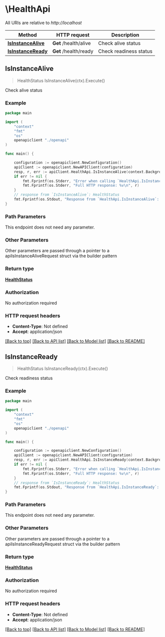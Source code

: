 # \HealthApi

All URIs are relative to *http://localhost*

Method | HTTP request | Description
------------- | ------------- | -------------
[**IsInstanceAlive**](HealthApi.md#IsInstanceAlive) | **Get** /health/alive | Check alive status
[**IsInstanceReady**](HealthApi.md#IsInstanceReady) | **Get** /health/ready | Check readiness status



## IsInstanceAlive

> HealthStatus IsInstanceAlive(ctx).Execute()

Check alive status



### Example

```go
package main

import (
    "context"
    "fmt"
    "os"
    openapiclient "./openapi"
)

func main() {

    configuration := openapiclient.NewConfiguration()
    apiClient := openapiclient.NewAPIClient(configuration)
    resp, r, err := apiClient.HealthApi.IsInstanceAlive(context.Background()).Execute()
    if err != nil {
        fmt.Fprintf(os.Stderr, "Error when calling `HealthApi.IsInstanceAlive``: %v\n", err)
        fmt.Fprintf(os.Stderr, "Full HTTP response: %v\n", r)
    }
    // response from `IsInstanceAlive`: HealthStatus
    fmt.Fprintf(os.Stdout, "Response from `HealthApi.IsInstanceAlive`: %v\n", resp)
}
```

### Path Parameters

This endpoint does not need any parameter.

### Other Parameters

Other parameters are passed through a pointer to a apiIsInstanceAliveRequest struct via the builder pattern


### Return type

[**HealthStatus**](HealthStatus.md)

### Authorization

No authorization required

### HTTP request headers

- **Content-Type**: Not defined
- **Accept**: application/json

[[Back to top]](#) [[Back to API list]](../README.md#documentation-for-api-endpoints)
[[Back to Model list]](../README.md#documentation-for-models)
[[Back to README]](../README.md)


## IsInstanceReady

> HealthStatus IsInstanceReady(ctx).Execute()

Check readiness status



### Example

```go
package main

import (
    "context"
    "fmt"
    "os"
    openapiclient "./openapi"
)

func main() {

    configuration := openapiclient.NewConfiguration()
    apiClient := openapiclient.NewAPIClient(configuration)
    resp, r, err := apiClient.HealthApi.IsInstanceReady(context.Background()).Execute()
    if err != nil {
        fmt.Fprintf(os.Stderr, "Error when calling `HealthApi.IsInstanceReady``: %v\n", err)
        fmt.Fprintf(os.Stderr, "Full HTTP response: %v\n", r)
    }
    // response from `IsInstanceReady`: HealthStatus
    fmt.Fprintf(os.Stdout, "Response from `HealthApi.IsInstanceReady`: %v\n", resp)
}
```

### Path Parameters

This endpoint does not need any parameter.

### Other Parameters

Other parameters are passed through a pointer to a apiIsInstanceReadyRequest struct via the builder pattern


### Return type

[**HealthStatus**](HealthStatus.md)

### Authorization

No authorization required

### HTTP request headers

- **Content-Type**: Not defined
- **Accept**: application/json

[[Back to top]](#) [[Back to API list]](../README.md#documentation-for-api-endpoints)
[[Back to Model list]](../README.md#documentation-for-models)
[[Back to README]](../README.md)

